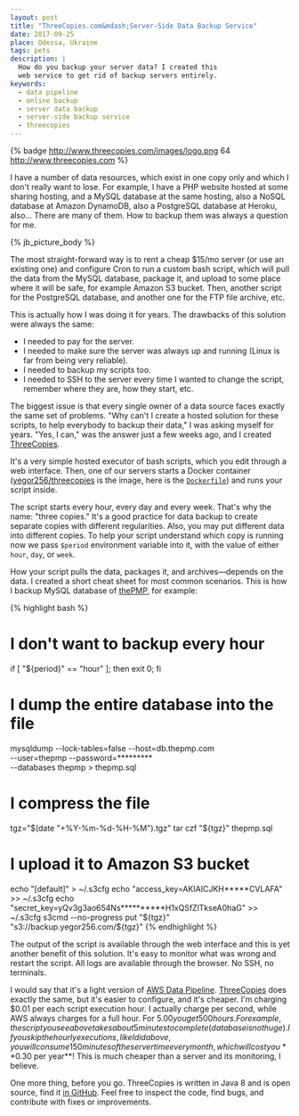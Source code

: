 ```yaml
---
layout: post
title: "ThreeCopies.com&mdash;Server-Side Data Backup Service"
date: 2017-09-25
place: Odessa, Ukraine
tags: pets
description: |
  How do you backup your server data? I created this
  web service to get rid of backup servers entirely.
keywords:
  - data pipeline
  - online backup
  - server data backup
  - server-side backup service
  - threecopies
---
```


{% badge http://www.threecopies.com/images/logo.png 64 http://www.threecopies.com %}

I have a number of data resources, which exist in one copy only and which
I don't really want to lose. For example, I have a PHP website hosted at
some sharing hosting, and a MySQL database at the same hosting, also
a NoSQL database at Amazon DynamoDB, also a PostgreSQL database at
Heroku, also... There are many of them. How to backup them was always a
question for me.

<!--more-->

{% jb_picture_body %}

The most straight-forward way is to rent a cheap $15/mo server
(or use an existing one) and configure Cron to run a custom bash
script, which will pull the data from the MySQL database, package it,
and upload to some place where it will be safe, for example Amazon S3
bucket. Then, another script for the PostgreSQL database, and another one
for the FTP file archive, etc.

This is actually how I was doing it for years. The drawbacks
of this solution were always the same:

  * I needed to pay for the server.
  * I needed to make sure the server was always up and running (Linux is far from being very reliable).
  * I needed to backup my scripts too.
  * I needed to SSH to the server every time I wanted to change the script, remember where they are, how they start, etc.

The biggest issue is that every single owner of a data source faces
exactly the same set of problems. "Why can't I create a hosted solution for
these scripts, to help everybody to backup their data," I was asking myself
for years. "Yes, I can," was the answer just a few weeks ago, and
I created [ThreeCopies](http://www.threecopies.com).

It's a very simple hosted executor of bash scripts, which you edit
through a web interface. Then, one of our servers starts a Docker
container ([yegor256/threecopies](https://hub.docker.com/r/yegor256/threecopies/) is the image, here is the
[`Dockerfile`](https://github.com/yegor256/threecopies/blob/master/src/docker/Dockerfile))
and runs your script inside.

The script starts every hour, every day and every week.
That's why the name: "three copies." It's a good practice for data backup
to create separate copies with different regularities. Also, you may put
different data into different copies. To help your script understand which
copy is running now we pass `$period` environment variable into it, with
the value of either `hour`, `day`, or `week`.

How your script pulls the data, packages it, and archives&mdash;depends on the
data. I created a short cheat sheet for most common scenarios. This is how
I backup MySQL database of [thePMP](http://www.thepmp.com), for example:

{% highlight bash %}
# I don't want to backup every hour
if [ "${period}" == "hour" ]; then exit 0; fi

# I dump the entire database into the file
mysqldump --lock-tables=false --host=db.thepmp.com \
  --user=thepmp --password=********* \
  --databases thepmp > thepmp.sql

# I compress the file
tgz="$(date "+%Y-%m-%d-%H-%M").tgz"
tar czf "${tgz}" thepmp.sql

# I upload it to Amazon S3 bucket
echo "[default]" > ~/.s3cfg
echo "access_key=AKIAICJKH*****CVLAFA" >> ~/.s3cfg
echo "secret_key=yQv3g3ao654Ns**********H1xQSfZlTkseA0haG" >> ~/.s3cfg
s3cmd --no-progress put "${tgz}" "s3://backup.yegor256.com/${tgz}"
{% endhighlight %}

The output of the script is available through the web interface and this
is yet another benefit of this solution. It's easy to monitor what was
wrong and restart the script. All logs are available through the browser. No
SSH, no terminals.

I would say that it's a light version of
[AWS Data Pipeline](https://aws.amazon.com/datapipeline/). [ThreeCopies](http://www.threecopies.com)
does exactly the same, but it's easier to configure, and it's cheaper.
I'm charging $0.01 per each script execution hour. I actually charge
per second, while AWS always charges for a full hour. For $5.00 you get
500 hours. For example, the script you see above takes about 5 minutes
to complete (database is not huge). If you skip the hourly executions, like I did above, you
will consume 150 minutes of the server time every month, which will cost you
**$0.30 per year**! This is much cheaper than a server and
its monitoring, I believe.

One more thing, before you go. ThreeCopies is written in Java&nbsp;8 and is open source,
find it [in GitHub](https://github.com/yegor256/threecopies). Feel free to
inspect the code, find bugs, and contribute with fixes or improvements.

